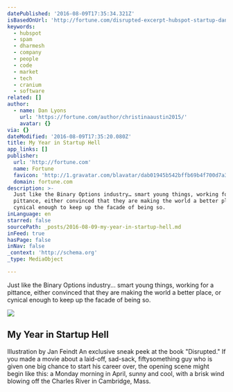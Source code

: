 ```yaml
---
datePublished: '2016-08-09T17:35:34.321Z'
isBasedOnUrl: 'http://fortune.com/disrupted-excerpt-hubspot-startup-dan-lyons/'
keywords:
  - hubspot
  - spam
  - dharmesh
  - company
  - people
  - code
  - market
  - tech
  - cranium
  - software
related: []
author:
  - name: Dan Lyons
    url: 'https://fortune.com/author/christinaaustin2015/'
    avatar: {}
via: {}
dateModified: '2016-08-09T17:35:20.080Z'
title: My Year in Startup Hell
app_links: []
publisher:
  url: 'http://fortune.com'
  name: Fortune
  favicon: 'http://1.gravatar.com/blavatar/dab01945b542bffb69b4f700d7a35f8f?s=16'
  domain: fortune.com
description: >-
  Just like the Binary Options industry… smart young things, working for a
  pittance, either convinced that they are making the world a better place, or
  cynical enough to keep up the facade of being so.
inLanguage: en
starred: false
sourcePath: _posts/2016-08-09-my-year-in-startup-hell.md
inFeed: true
hasPage: false
inNav: false
_context: 'http://schema.org'
_type: MediaObject

---
```

Just like the Binary Options industry... smart young things, working for a pittance, either convinced that they are making the world a better place, or cynical enough to keep up the facade of being so.

<article style=""><img src="https://fortunedotcom.files.wordpress.com/2016/03/boo04_a.jpg?quality=80" /><h1>My Year in Startup Hell</h1><p>Illustration by Jan Feindt An exclusive sneak peek at the book "Disrupted." If you made a movie about a laid-off, sad-sack, fiftysomething guy who is given one big chance to start his career over, the opening scene might begin like this: a Monday morning in April, sunny and cool, with a brisk wind blowing off the Charles River in Cambridge, Mass.</p></article>